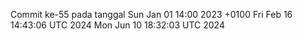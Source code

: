 Commit ke-55 pada tanggal Sun Jan 01 14:00 2023 +0100
Fri Feb 16 14:43:06 UTC 2024
Mon Jun 10 18:32:03 UTC 2024
